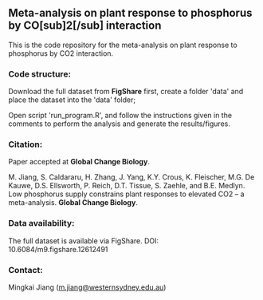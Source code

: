 ## Meta-analysis on plant response to phosphorus by CO[sub]2[/sub] interaction

This is the code repository for the meta-analysis on plant response to phosphorus by CO2 interaction.

### Code structure:

Download the full dataset from **FigShare** first, create a folder 'data' and place the dataset into the 'data' folder;

Open script 'run_program.R', and follow the instructions given in the comments to perform the analysis and generate the results/figures. 


### Citation: 

Paper accepted at **Global Change Biology**. 


M. Jiang, S. Caldararu, H. Zhang, J. Yang, K.Y. Crous, K. Fleischer, M.G. De Kauwe, D.S. Ellsworth, P. Reich, D.T. Tissue, S. Zaehle, and B.E. Medlyn. Low phosphorus supply constrains plant responses to elevated CO2 – a meta-analysis. **Global Change Biology**.


### Data availability:

The full dataset is available via FigShare. DOI: 10.6084/m9.figshare.12612491


### Contact:

Mingkai Jiang <Mingkai Jiang>(m.jiang@westernsydney.edu.au)